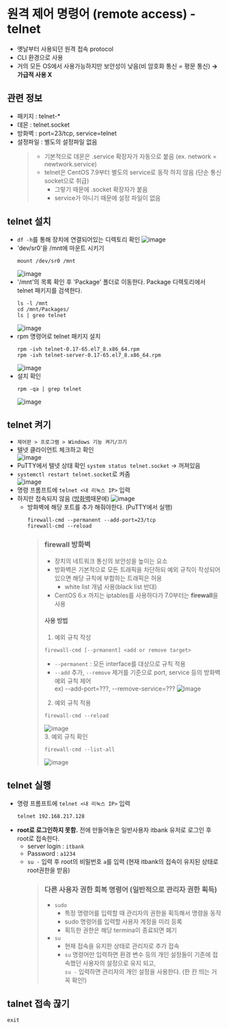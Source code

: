 # 원격 제어 명령어 (remote access) - telnet
* 옛날부터 사용되던 원격 접속 protocol
* CLI 환경으로 사용
* 거의 모든 OS에서 사용가능하지만 보안성이 낮음(비 암호화 통신 = 평문 통신) **→ 가급적 사용 X**
## 관련 정보
- 패키지 : telnet-*
- 데몬 : telnet.socket
- 방화벽 : port=23/tcp, service=telnet
- 설정파일 : 별도의 설정파일 없음
  > * 기본적으로 데몬은 .service 확장자가 자동으로 붙음 (ex. network = newtwork.service)
  > * telnet은 CentOS 7.9부터 별도의 service로 동작 하지 않음 (단순 통신 socket으로 취급)
  >   * 그렇기 때문에 .socket 확장자가 붙음
  >   * service가 아니기 때문에 설정 파일이 없음

## telnet 설치
* `df -h`를 통해 장치에 연결되어있는 디렉토리 확인
  ![image](https://user-images.githubusercontent.com/79209568/117628433-1c2ef080-b1b4-11eb-9483-a7c9ef52ea45.png)
* 'dev/sr0'을 /mnt에 마운트 시키기
  ```
  mount /dev/sr0 /mnt
  ```
  ![image](https://user-images.githubusercontent.com/79209568/117628657-5d270500-b1b4-11eb-8105-98920e619ddd.png)
* '/mnt'의 목록 확인 후 'Package' 폴더로 이동한다. Package 디렉토리에서 telnet 패키지를 검색한다.
  ```
  ls -l /mnt
  cd /mnt/Packages/
  ls | greo telnet
  ```
  ![image](https://user-images.githubusercontent.com/79209568/117629174-d9b9e380-b1b4-11eb-8ddf-9e412d994318.png)
* rpm 명령어로 telnet 패키지 설치
  ```
  rpm -ivh telnet-0.17-65.el7_8.x86_64.rpm
  rpm -ivh telnet-server-0.17-65.el7_8.x86_64.rpm
  ```
  ![image](https://user-images.githubusercontent.com/79209568/117629361-0d950900-b1b5-11eb-9a53-ca4d2ac20436.png)
* 설치 확인
  ```
  rpm -qa | grep telnet
  ```
  ![image](https://user-images.githubusercontent.com/79209568/117629606-4c2ac380-b1b5-11eb-9286-68534bac6e96.png)

## telnet 켜기
* `제어판 > 프로그램 > Windows 기능 켜기/끄기`
* 텔넷 클라이언트 체크하고 확인  
  ![image](https://user-images.githubusercontent.com/79209568/117632025-ceb48280-b1b7-11eb-81f2-f177d8d946f1.png)
* PuTTY에서 텔넷 상태 확인 `system status telnet.socket` → 꺼져있음
* `systemctl restart telnet.socket`로 켜줌  
  ![image](https://user-images.githubusercontent.com/79209568/117632892-78940f00-b1b8-11eb-8249-e94a92efa6bf.png)
* 명령 프롬프트에 `telnet <내 리눅스 IP>` 입력
* 하지만 접속되지 않음 ([방화벽](#firewall-방화벽)때문에)
  ![image](https://user-images.githubusercontent.com/79209568/117635285-a417f900-b1ba-11eb-921b-79a99e4afcce.png)
  * 방화벽에 해당 포트를 추가 해줘야한다. (PuTTY에서 실행)
    ```
    firewall-cmd --permanent --add-port=23/tcp
    firewall-cmd --reload
    ```
    > ### firewall 방화벽
    > * 장치의 네트워크 통신의 보안성을 높이는 요소
    > * 방화벽은 기본적으로 모든 트래픽을 차단하되 예외 규칙이 작성되어 있으면 해당 규칙에 부합하는 트래픽은 허용
    >   * white list 개념 사용(black list 반대)
    > * CentOS 6.x 까지는 iptables를 사용하다가 7.0부터는 **firewall**을 사용
    > #### 사용 방법
    > 1. 예외 규칙 작성
    >   ```
    >   firewall-cmd [--prmanent] <add or remove target>
    >   ```
    >   * `--permanent` : 모든 interface를 대상으로 규칙 적용
    >   * `--add` 추가, `--remove` 제거를 기준으로 port, service 등의 방화벽 예외 규칙 제어  
    ex) --add-port=???, --remove-service=??? 
    >   ![image](https://user-images.githubusercontent.com/79209568/117634958-631fe480-b1ba-11eb-9670-cad90dc93a5d.png)  
    >  
    > 2. 예외 규칙 적용
    >   ```
    >   firewall-cmd --reload
    >   ```
    >   ![image](https://user-images.githubusercontent.com/79209568/117635150-834fa380-b1ba-11eb-99aa-7404dacbf1d0.png)  
    > 3. 예외 규칙 확인
    >   ```
    >   firewall-cmd --list-all
    >   ```
    >   ![image](https://user-images.githubusercontent.com/79209568/117634105-97df6c00-b1b9-11eb-96bc-1bb4d555862f.png)  

## telnet 실행
* 명령 프롬프트에 `telnet <내 리눅스 IP>` 입력
  ```
  telnet 192.168.217.128
  ```
* **root로 로그인하지 못함.** 전에 만들어놓은 일반사용자 itbank 유저로 로그인 후 root로 접속한다.
  * server login : `itbank`
  * Password : `a1234`
  * `su -` 입력 후 root의 비밀번호 `a`를 입력 (현재 itbank의 접속이 유지된 상태로 root권한을 받음)
    > ### 다른 사용자 권한 회복 명령어 (일반적으로 관리자 권한 획득)
    > * `sudo`
    >   * 특정 명령어를 입력할 때 관리자의 권한을 획득해서 명령을 동작
    >   * sudo 명령어를 입력할 사용자 계정을 미리 등록
    >   * 획득한 권한은 해당 termina이 종료되면 폐기
    > * `su`
    >   * 현재 접속을 유지한 상태로 관리자로 추가 접속
    >   * `su` 명령어만 입력하면 환경 변수 등의 개인 설정들이 기존에 접속했던 사용자의 설정으로 유지 되고,  
    > `su -` 입력하면 관리자의 개인 설정을 사용한다. (한 칸 띄는 거 꼭 확인!)

## talnet 접속 끊기
```
exit
```

